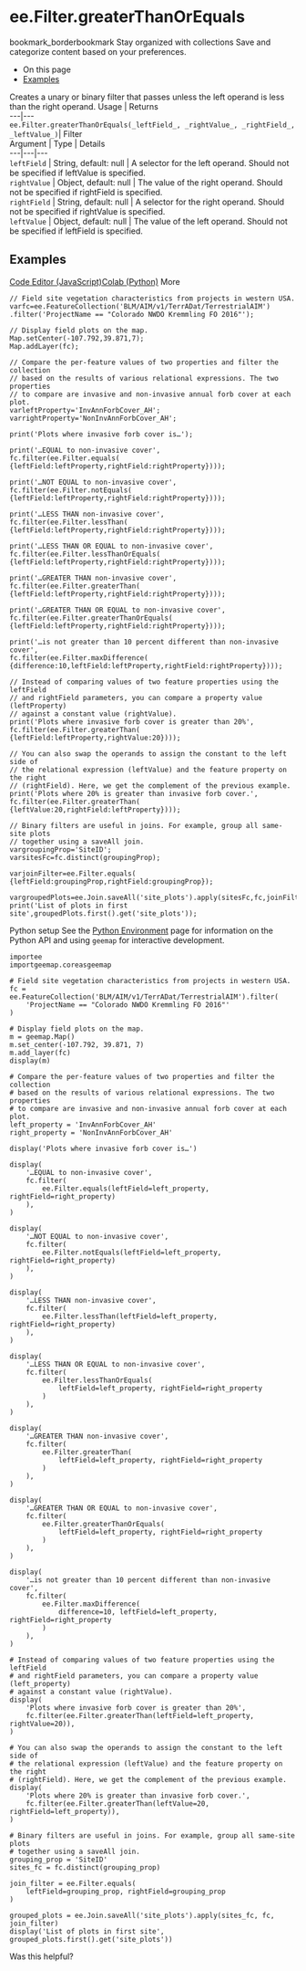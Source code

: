  
#  ee.Filter.greaterThanOrEquals
bookmark_borderbookmark Stay organized with collections  Save and categorize content based on your preferences.
  * On this page
  * [Examples](https://developers.google.com/earth-engine/apidocs/ee-filter-greaterthanorequals#examples)


Creates a unary or binary filter that passes unless the left operand is less than the right operand.
Usage | Returns  
---|---  
`ee.Filter.greaterThanOrEquals(_leftField_, _rightValue_, _rightField_, _leftValue_)`|  Filter  
Argument | Type | Details  
---|---|---  
`leftField` | String, default: null | A selector for the left operand. Should not be specified if leftValue is specified.  
`rightValue` | Object, default: null | The value of the right operand. Should not be specified if rightField is specified.  
`rightField` | String, default: null | A selector for the right operand. Should not be specified if rightValue is specified.  
`leftValue` | Object, default: null | The value of the left operand. Should not be specified if leftField is specified.  
## Examples
[Code Editor (JavaScript)](https://developers.google.com/earth-engine/apidocs/ee-filter-greaterthanorequals#code-editor-javascript-sample)[Colab (Python)](https://developers.google.com/earth-engine/apidocs/ee-filter-greaterthanorequals#colab-python-sample) More
```
// Field site vegetation characteristics from projects in western USA.
varfc=ee.FeatureCollection('BLM/AIM/v1/TerrADat/TerrestrialAIM')
.filter('ProjectName == "Colorado NWDO Kremmling FO 2016"');

// Display field plots on the map.
Map.setCenter(-107.792,39.871,7);
Map.addLayer(fc);

// Compare the per-feature values of two properties and filter the collection
// based on the results of various relational expressions. The two properties
// to compare are invasive and non-invasive annual forb cover at each plot.
varleftProperty='InvAnnForbCover_AH';
varrightProperty='NonInvAnnForbCover_AH';

print('Plots where invasive forb cover is…');

print('…EQUAL to non-invasive cover',
fc.filter(ee.Filter.equals(
{leftField:leftProperty,rightField:rightProperty})));

print('…NOT EQUAL to non-invasive cover',
fc.filter(ee.Filter.notEquals(
{leftField:leftProperty,rightField:rightProperty})));

print('…LESS THAN non-invasive cover',
fc.filter(ee.Filter.lessThan(
{leftField:leftProperty,rightField:rightProperty})));

print('…LESS THAN OR EQUAL to non-invasive cover',
fc.filter(ee.Filter.lessThanOrEquals(
{leftField:leftProperty,rightField:rightProperty})));

print('…GREATER THAN non-invasive cover',
fc.filter(ee.Filter.greaterThan(
{leftField:leftProperty,rightField:rightProperty})));

print('…GREATER THAN OR EQUAL to non-invasive cover',
fc.filter(ee.Filter.greaterThanOrEquals(
{leftField:leftProperty,rightField:rightProperty})));

print('…is not greater than 10 percent different than non-invasive cover',
fc.filter(ee.Filter.maxDifference(
{difference:10,leftField:leftProperty,rightField:rightProperty})));

// Instead of comparing values of two feature properties using the leftField
// and rightField parameters, you can compare a property value (leftProperty)
// against a constant value (rightValue).
print('Plots where invasive forb cover is greater than 20%',
fc.filter(ee.Filter.greaterThan(
{leftField:leftProperty,rightValue:20})));

// You can also swap the operands to assign the constant to the left side of
// the relational expression (leftValue) and the feature property on the right
// (rightField). Here, we get the complement of the previous example.
print('Plots where 20% is greater than invasive forb cover.',
fc.filter(ee.Filter.greaterThan(
{leftValue:20,rightField:leftProperty})));

// Binary filters are useful in joins. For example, group all same-site plots
// together using a saveAll join.
vargroupingProp='SiteID';
varsitesFc=fc.distinct(groupingProp);

varjoinFilter=ee.Filter.equals(
{leftField:groupingProp,rightField:groupingProp});

vargroupedPlots=ee.Join.saveAll('site_plots').apply(sitesFc,fc,joinFilter);
print('List of plots in first site',groupedPlots.first().get('site_plots'));
```
Python setup
See the [ Python Environment](https://developers.google.com/earth-engine/guides/python_install) page for information on the Python API and using `geemap` for interactive development.
```
importee
importgeemap.coreasgeemap
```
```
# Field site vegetation characteristics from projects in western USA.
fc = ee.FeatureCollection('BLM/AIM/v1/TerrADat/TerrestrialAIM').filter(
    'ProjectName == "Colorado NWDO Kremmling FO 2016"'
)

# Display field plots on the map.
m = geemap.Map()
m.set_center(-107.792, 39.871, 7)
m.add_layer(fc)
display(m)

# Compare the per-feature values of two properties and filter the collection
# based on the results of various relational expressions. The two properties
# to compare are invasive and non-invasive annual forb cover at each plot.
left_property = 'InvAnnForbCover_AH'
right_property = 'NonInvAnnForbCover_AH'

display('Plots where invasive forb cover is…')

display(
    '…EQUAL to non-invasive cover',
    fc.filter(
        ee.Filter.equals(leftField=left_property, rightField=right_property)
    ),
)

display(
    '…NOT EQUAL to non-invasive cover',
    fc.filter(
        ee.Filter.notEquals(leftField=left_property, rightField=right_property)
    ),
)

display(
    '…LESS THAN non-invasive cover',
    fc.filter(
        ee.Filter.lessThan(leftField=left_property, rightField=right_property)
    ),
)

display(
    '…LESS THAN OR EQUAL to non-invasive cover',
    fc.filter(
        ee.Filter.lessThanOrEquals(
            leftField=left_property, rightField=right_property
        )
    ),
)

display(
    '…GREATER THAN non-invasive cover',
    fc.filter(
        ee.Filter.greaterThan(
            leftField=left_property, rightField=right_property
        )
    ),
)

display(
    '…GREATER THAN OR EQUAL to non-invasive cover',
    fc.filter(
        ee.Filter.greaterThanOrEquals(
            leftField=left_property, rightField=right_property
        )
    ),
)

display(
    '…is not greater than 10 percent different than non-invasive cover',
    fc.filter(
        ee.Filter.maxDifference(
            difference=10, leftField=left_property, rightField=right_property
        )
    ),
)

# Instead of comparing values of two feature properties using the leftField
# and rightField parameters, you can compare a property value (left_property)
# against a constant value (rightValue).
display(
    'Plots where invasive forb cover is greater than 20%',
    fc.filter(ee.Filter.greaterThan(leftField=left_property, rightValue=20)),
)

# You can also swap the operands to assign the constant to the left side of
# the relational expression (leftValue) and the feature property on the right
# (rightField). Here, we get the complement of the previous example.
display(
    'Plots where 20% is greater than invasive forb cover.',
    fc.filter(ee.Filter.greaterThan(leftValue=20, rightField=left_property)),
)

# Binary filters are useful in joins. For example, group all same-site plots
# together using a saveAll join.
grouping_prop = 'SiteID'
sites_fc = fc.distinct(grouping_prop)

join_filter = ee.Filter.equals(
    leftField=grouping_prop, rightField=grouping_prop
)

grouped_plots = ee.Join.saveAll('site_plots').apply(sites_fc, fc, join_filter)
display('List of plots in first site', grouped_plots.first().get('site_plots'))
```

Was this helpful?
